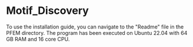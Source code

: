 # Motif_Discovery
To use the installation guide, you can navigate to the "Readme" file in the PFEM directory. The program has been executed on Ubuntu 22.04 with 64 GB RAM and 16 core CPU.
